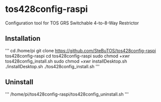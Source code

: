 # tos428config-raspi
Configuration tool for TOS GRS Switchable 4-to-8-Way Restrictor

## Installation
'''
cd /home/pi
git clone https://github.com/SteBuTOS/tos428config-raspi tos428config-raspi
cd tos428config-raspi
sudo chmod +xwr tos428config_install.sh
sudo chmod +xwr installDesktop.sh
./installDesktop.sh
./tos428config_install.sh
'''

## Uninstall
'''
/home/pi/tos428config-raspi/tos428config_uninstall.sh
'''
